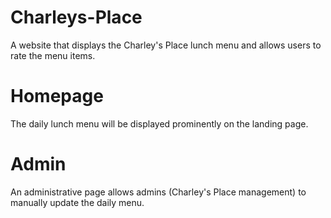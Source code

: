 # Charleys-Place
A website that displays the Charley's Place lunch menu and allows users to rate the menu items.

# Homepage
The daily lunch menu will be displayed prominently on the landing page.

# Admin
An administrative page allows admins (Charley's Place management) to manually update the daily menu.
